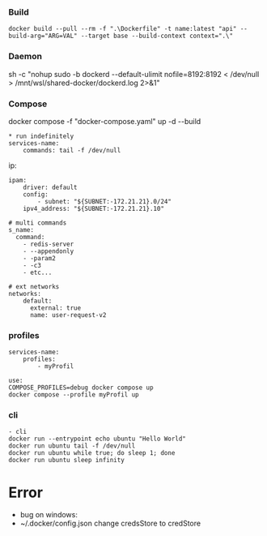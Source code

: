 ### Build  

```
docker build --pull --rm -f ".\Dockerfile" -t name:latest "api" --build-arg="ARG=VAL" --target base --build-context context=".\"
```

### Daemon

sh -c "nohup sudo -b dockerd --default-ulimit nofile=8192:8192 < /dev/null > /mnt/wsl/shared-docker/dockerd.log 2>&1"  

### Compose

docker compose -f "docker-compose.yaml" up -d --build  

```
* run indefinitely
services-name:
	commands: tail -f /dev/null 
```

ip:
```
ipam:
    driver: default
    config:
        - subnet: "${SUBNET:-172.21.21}.0/24"
    ipv4_address: "${SUBNET:-172.21.21}.10"
```

```
# multi commands
s_name:
  command:
    - redis-server
    - --appendonly
    - -param2
    - -c3
    - etc...

# ext networks
networks:
    default:
      external: true
      name: user-request-v2
```

### profiles

```
services-name:
    profiles:
        - myProfil

use:
COMPOSE_PROFILES=debug docker compose up
docker compose --profile myProfil up
```

### cli

```
- cli
docker run --entrypoint echo ubuntu "Hello World"
docker run ubuntu tail -f /dev/null
docker run ubuntu while true; do sleep 1; done
docker run ubuntu sleep infinity
```

# Error

- bug on windows:
- ~/.docker/config.json change credsStore to credStore
